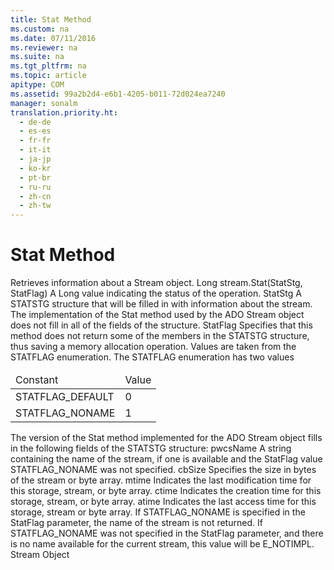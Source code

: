 ```yaml
---
title: Stat Method
ms.custom: na
ms.date: 07/11/2016
ms.reviewer: na
ms.suite: na
ms.tgt_pltfrm: na
ms.topic: article
apitype: COM
ms.assetid: 99a2b2d4-e6b1-4205-b011-72d024ea7240
manager: sonalm
translation.priority.ht: 
  - de-de
  - es-es
  - fr-fr
  - it-it
  - ja-jp
  - ko-kr
  - pt-br
  - ru-ru
  - zh-cn
  - zh-tw
---
```

# Stat Method
<?xml version="1.0" encoding="utf-8"?>
<developerReferenceWithSyntaxDocument xmlns="http://ddue.schemas.microsoft.com/authoring/2003/5" xmlns:xlink="http://www.w3.org/1999/xlink" xmlns:xsi="http://www.w3.org/2001/XMLSchema-instance" xsi:schemaLocation="http://ddue.schemas.microsoft.com/authoring/2003/5 http://dduestorage.blob.core.windows.net/ddueschema/developer.xsd">
  <introduction>
    <para>Retrieves information about a <legacyLink xlink:href="0514531f-009d-4519-abc3-d727014a39f1">Stream</legacyLink> object.</para>
  </introduction>
  <syntaxSection>
    <legacySyntax>
Long <parameterReference>stream</parameterReference>.Stat(StatStg, StatFlag)</legacySyntax>
  </syntaxSection>
  <returnValue>
    <content>
      <para>A <languageKeyword>Long</languageKeyword> value indicating the status of the operation.</para>
    </content>
  </returnValue>
  <parameters>
    <content>
      <definitionTable>
        <definedTerm> <legacyItalic>StatStg</legacyItalic> </definedTerm>
        <definition>
          <para>A STATSTG structure that will be filled in with information about the stream. The implementation of the <unmanagedCodeEntityReference>Stat</unmanagedCodeEntityReference> method used by the ADO Stream object does not fill in all of the fields of the structure.</para>
        </definition>
        <definedTerm> <legacyItalic>StatFlag</legacyItalic> </definedTerm>
        <definition>
          <para>Specifies that this method does not return some of the members in the STATSTG structure, thus saving a memory allocation operation. Values are taken from the STATFLAG enumeration. The STATFLAG enumeration has two values</para>
          <table xmlns:caps="http://schemas.microsoft.com/build/caps/2013/11">
            <thead>
              <tr>
                <TD>
                  <para>Constant</para>
                </TD>
                <TD>
                  <para>Value</para>
                </TD>
              </tr>
            </thead>
            <tbody>
              <tr>
                <TD>
                  <para>STATFLAG_DEFAULT</para>
                </TD>
                <TD>
                  <para>0</para>
                </TD>
              </tr>
              <tr>
                <TD>
                  <para>STATFLAG_NONAME</para>
                </TD>
                <TD>
                  <para>1</para>
                </TD>
              </tr>
            </tbody>
          </table>
        </definition>
      </definitionTable>
    </content>
  </parameters>
  <languageReferenceRemarks>
    <content>
      <para>The version of the Stat method implemented for the ADO Stream object fills in the following fields of the STATSTG structure:  </para>
      <definitionTable>
        <definedTerm> <legacyItalic>pwcsName</legacyItalic> </definedTerm>
        <definition>
          <para>A string containing the name of the stream, if one is available and the StatFlag value STATFLAG_NONAME was not specified.</para>
        </definition>
        <definedTerm> <legacyItalic>cbSize</legacyItalic> </definedTerm>
        <definition>
          <para>Specifies the size in bytes of the stream or byte array.</para>
        </definition>
        <definedTerm> <legacyItalic>mtime</legacyItalic> </definedTerm>
        <definition>
          <para>Indicates the last modification time for this storage, stream, or byte array.</para>
        </definition>
        <definedTerm> <legacyItalic>ctime</legacyItalic> </definedTerm>
        <definition>
          <para>Indicates the creation time for this storage, stream, or byte array.</para>
        </definition>
        <definedTerm> <legacyItalic>atime</legacyItalic> </definedTerm>
        <definition>
          <para>Indicates the last access time for this storage, stream or byte array.</para>
        </definition>
      </definitionTable>
      <para>If STATFLAG_NONAME is specified in the StatFlag parameter, the name of the stream is not returned.</para>
      <para>If STATFLAG_NONAME was not specified in the StatFlag parameter, and there is no name available for the current stream, this value will be E_NOTIMPL.</para>
    </content>
  </languageReferenceRemarks>
  <section>
    <title>Applies To</title>
    <content>
      <para>
        <link xlink:href="0514531f-009d-4519-abc3-d727014a39f1">Stream Object</link>
      </para>
    </content>
  </section>
  <relatedTopics />
</developerReferenceWithSyntaxDocument>
